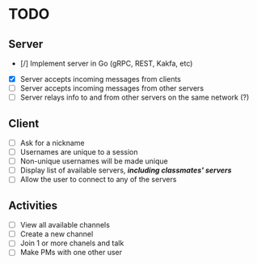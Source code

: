 # TODO

## Server

- [/] Implement server in Go (gRPC, REST, Kakfa, etc)
- [x] Server accepts incoming messages from clients
- [ ] Server accepts incoming messages from other servers
- [ ] Server relays info to and from other servers on the same network (?)

## Client

- [ ] Ask for a nickname
- [ ] Usernames are unique to a session
- [ ] Non-unique usernames will be made unique
- [ ] Display list of available servers, ***including classmates' servers***
- [ ] Allow the user to connect to any of the servers

## Activities

- [ ] View all available channels
- [ ] Create a new channel
- [ ] Join 1 or more chanels and talk
- [ ] Make PMs with one other user
